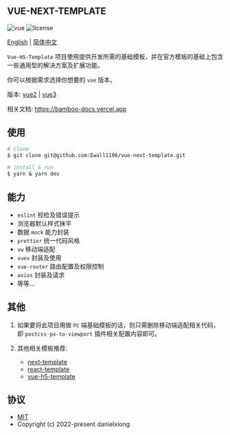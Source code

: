 ## VUE-NEXT-TEMPLATE

<p>
  <a>
    <img src="https://img.shields.io/badge/vue-3.2.37-brightgreen.svg" alt="vue">
  </a>

  <a>
    <img src="https://img.shields.io/github/license/mashape/apistatus.svg" alt="license">
  </a>
</p>

[English](https://github.com/Ewall1106/vue-next-template/blob/main/README.md) | [简体中文](https://github.com/Ewall1106/vue-next-template/blob/main/README.zh.md)

`Vue-H5-Template` 项目使用提供开发所需的基础模板，并在官方模板的基础上包含一些通用型的解决方案及扩展功能。

你可以根据需求选择你想要的 `vue` 版本。

版本: [vue2](https://github.com/Ewall1106/vue-h5-template) | [vue3](https://github.com/Ewall1106/vue-next-template)

相关文档: https://bamboo-docs.vercel.app

## 使用

```bash
# clone
$ git clone git@github.com:Ewall1106/vue-next-template.git

# install & run
$ yarn & yarn dev
```

## 能力

- `eslint` 校检及错误提示
- 浏览器默认样式抹平
- 数据 `mock` 能力封装
- `prettier` 统一代码风格
- `vw` 移动端适配
- `vuex` 封装及使用
- `vue-router` 路由配置及权限控制
- `axios` 封装及请求
- 等等...

## 其他

1. 如果要将此项目用做 `PC` 端基础模板的话，则只需删除移动端适配相关代码，即 `postcss-px-to-viewport` 插件相关配置内容即可。

2. 其他相关模板推荐:

   - [next-template](https://github.com/Ewall1106/next-template)
   - [react-template](https://github.com/Ewall1106/react-template)
   - [vue-h5-template](https://github.com/Ewall1106/vue-h5-template)

## 协议

- [MIT](https://github.com/Ewall1106/vue-next-template/blob/main/LICENSE)
- Copyright (c) 2022-present danielxiong
